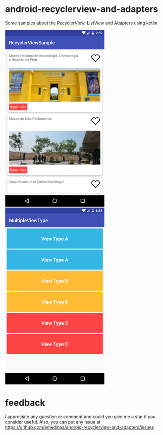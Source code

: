 # android-recyclerview-and-adapters
Some samples about the RecyclerView, ListView and Adapters using kotlin

<img src="screenshot.png" alt="screenshot" width="320"/> <img src="multiple_screenshot.png" alt="screenshot" width="320"/>


# feedback

I appreciate any question or comment and could you give me a star if you consider useful. Also, you can put any issue at https://github.com/emedinaa/android-recyclerview-and-adapters/issues

